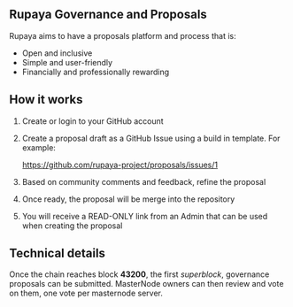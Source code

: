 ## Rupaya Governance and Proposals

Rupaya aims to have a proposals platform and process that is:

* Open and inclusive
* Simple and user-friendly
* Financially and professionally rewarding

## How it works

1. Create or login to your GitHub account
2. Create a proposal draft as a GitHub Issue using a build in template. For example:

    https://github.com/rupaya-project/proposals/issues/1
    
3. Based on community comments and feedback, refine the proposal
4. Once ready, the proposal will be merge into the repository
5. You will receive a READ-ONLY link from an Admin that can be used when creating the proposal


## Technical details

Once the chain reaches block **43200**, the first _superblock_, governance proposals can be submitted.
MasterNode owners can then review and vote on them, one vote per masternode server.
